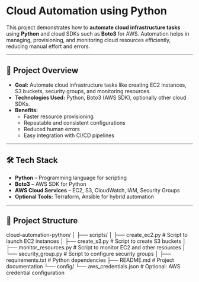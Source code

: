 # Cloud Automation using Python

This project demonstrates how to **automate cloud infrastructure tasks** using **Python** and cloud SDKs such as **Boto3** for AWS. Automation helps in managing, provisioning, and monitoring cloud resources efficiently, reducing manual effort and errors.  

---

## 🚀 Project Overview

- **Goal:** Automate cloud infrastructure tasks like creating EC2 instances, S3 buckets, security groups, and monitoring resources.  
- **Technologies Used:** Python, Boto3 (AWS SDK), optionally other cloud SDKs.  
- **Benefits:**  
  - Faster resource provisioning  
  - Repeatable and consistent configurations  
  - Reduced human errors  
  - Easy integration with CI/CD pipelines  

---

## 🛠️ Tech Stack

- **Python** – Programming language for scripting  
- **Boto3** – AWS SDK for Python  
- **AWS Cloud Services** – EC2, S3, CloudWatch, IAM, Security Groups  
- **Optional Tools:** Terraform, Ansible for hybrid automation  

---

## 📂 Project Structure

cloud-automation-python/
│
├── scripts/
│ ├── create_ec2.py # Script to launch EC2 instances
│ ├── create_s3.py # Script to create S3 buckets
│ ├── monitor_resources.py # Script to monitor EC2 and other resources
│ └── security_group.py # Script to configure security groups
│
├── requirements.txt # Python dependencies
├── README.md # Project documentation
└── config/
└── aws_credentials.json # Optional: AWS credential configuration
